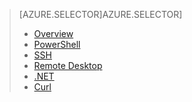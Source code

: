 > [AZURE.SELECTOR]AZURE.SELECTOR]
> 
> * [Overview](../articles/hdinsight/hdinsight-use-pig.md)
> * [PowerShell](../articles/hdinsight/hdinsight-hadoop-use-pig-powershell.md)
> * [SSH](../articles/hdinsight/hdinsight-hadoop-use-pig-ssh.md)
> * [Remote Desktop](../articles/hdinsight/hdinsight-hadoop-use-pig-remote-desktop.md)
> * [.NET](../articles/hdinsight/hdinsight-hadoop-use-pig-dotnet-sdk.md)
> * [Curl](../articles/hdinsight/hdinsight-hadoop-use-pig-curl.md)
> 
> 
